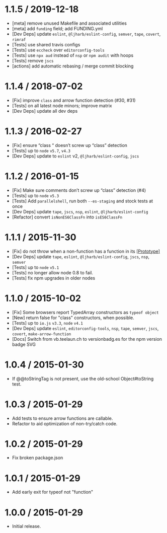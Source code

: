 # 1.1.5 / 2019-12-18

- [meta] remove unused Makefile and associated utilities
- [meta] add `funding` field; add FUNDING.yml
- [Dev Deps] update `eslint`, `@ljharb/eslint-config`, `semver`, `tape`, `covert`, `rimraf`
- [Tests] use shared travis configs
- [Tests] use `eccheck` over `editorconfig-tools`
- [Tests] use `npx aud` instead of `nsp` or `npm audit` with hoops
- [Tests] remove `jscs`
- [actions] add automatic rebasing / merge commit blocking

# 1.1.4 / 2018-07-02

- [Fix] improve `class` and arrow function detection (#30, #31)
- [Tests] on all latest node minors; improve matrix
- [Dev Deps] update all dev deps

# 1.1.3 / 2016-02-27

- [Fix] ensure “class “ doesn’t screw up “class” detection
- [Tests] up to `node` `v5.7`, `v4.3`
- [Dev Deps] update to `eslint` v2, `@ljharb/eslint-config`, `jscs`

# 1.1.2 / 2016-01-15

- [Fix] Make sure comments don’t screw up “class” detection (#4)
- [Tests] up to `node` `v5.3`
- [Tests] Add `parallelshell`, run both `--es-staging` and stock tests at once
- [Dev Deps] update `tape`, `jscs`, `nsp`, `eslint`, `@ljharb/eslint-config`
- [Refactor] convert `isNonES6ClassFn` into `isES6ClassFn`

# 1.1.1 / 2015-11-30

- [Fix] do not throw when a non-function has a function in its [[Prototype]](#2)
- [Dev Deps] update `tape`, `eslint`, `@ljharb/eslint-config`, `jscs`, `nsp`, `semver`
- [Tests] up to `node` `v5.1`
- [Tests] no longer allow node 0.8 to fail.
- [Tests] fix npm upgrades in older nodes

# 1.1.0 / 2015-10-02

- [Fix] Some browsers report TypedArray constructors as `typeof object`
- [New] return false for "class" constructors, when possible.
- [Tests] up to `io.js` `v3.3`, `node` `v4.1`
- [Dev Deps] update `eslint`, `editorconfig-tools`, `nsp`, `tape`, `semver`, `jscs`, `covert`, `make-arrow-function`
- [Docs] Switch from vb.teelaun.ch to versionbadg.es for the npm version badge SVG

# 1.0.4 / 2015-01-30

- If @@toStringTag is not present, use the old-school Object#toString test.

# 1.0.3 / 2015-01-29

- Add tests to ensure arrow functions are callable.
- Refactor to aid optimization of non-try/catch code.

# 1.0.2 / 2015-01-29

- Fix broken package.json

# 1.0.1 / 2015-01-29

- Add early exit for typeof not "function"

# 1.0.0 / 2015-01-29

- Initial release.
